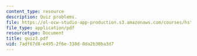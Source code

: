 ```yaml
---
content_type: resource
description: Quiz problems.
file: https://ol-ocw-studio-app-production.s3.amazonaws.com/courses/hst-542j-quantitative-physiology-organ-transport-systems-spring-2004/7adf67d8e4952f6e338d0da2b30ba3d7_quiz3.pdf
file_type: application/pdf
resourcetype: Document
title: quiz3.pdf
uid: 7adf67d8-e495-2f6e-338d-0da2b30ba3d7
---
```

